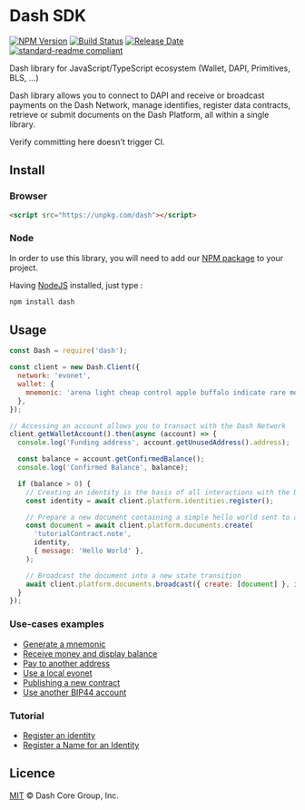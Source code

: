 # Dash SDK

[![NPM Version](https://img.shields.io/npm/v/dash)](https://www.npmjs.org/package/dash)
[![Build Status](https://github.com/dashevo/js-dash-sdk/actions/workflows/test_and_release.yml/badge.svg)](https://github.com/dashevo/dashcore-lib/actions/workflows/test_and_release.yml)
[![Release Date](https://img.shields.io/github/release-date/dashevo/js-dash-sdk)](https://github.com/dashevo/js-dash-sdk/releases/latest)
[![standard-readme compliant](https://img.shields.io/badge/readme%20style-standard-brightgreen)](https://github.com/RichardLitt/standard-readme)

Dash library for JavaScript/TypeScript ecosystem (Wallet, DAPI, Primitives, BLS, ...)

Dash library allows you to connect to DAPI and receive or broadcast payments on the Dash Network, manage identifies, register data contracts, retrieve or submit documents on the Dash Platform, all within a single library.

Verify committing here doesn't trigger CI.

## Install

### Browser

```html
<script src="https://unpkg.com/dash"></script>
```

### Node

In order to use this library, you will need to add our [NPM package](https://www.npmjs.com/dash) to your project.

Having [NodeJS](https://nodejs.org/) installed, just type :

```bash
npm install dash
```

## Usage

```js
const Dash = require('dash');

const client = new Dash.Client({
  network: 'evonet',
  wallet: {
    mnemonic: 'arena light cheap control apple buffalo indicate rare motor valid accident isolate',
  },
});

// Accessing an account allows you to transact with the Dash Network
client.getWalletAccount().then(async (account) => {
  console.log('Funding address', account.getUnusedAddress().address);

  const balance = account.getConfirmedBalance();
  console.log('Confirmed Balance', balance);

  if (balance > 0) {
    // Creating an identity is the basis of all interactions with the Dash Platform
    const identity = await client.platform.identities.register();

    // Prepare a new document containing a simple hello world sent to a hypothetical tutorial contract
    const document = await client.platform.documents.create(
      'tutorialContract.note',
      identity,
      { message: 'Hello World' },
    );

    // Broadcast the document into a new state transition
    await client.platform.documents.broadcast({ create: [document] }, identity);
  }
});
```

### Use-cases examples

- [Generate a mnemonic](/examples/generate-a-new-mnemonic.md)
- [Receive money and display balance](/examples/receive-money-and-check-balance.md)
- [Pay to another address](/examples/pay-to-another-address.md)
- [Use a local evonet](/examples/use-local-evonet.md)
- [Publishing a new contract](/examples/publishing-a-new-contract.md)
- [Use another BIP44 account](/examples/use-different-account.md)

### Tutorial

- [Register an identity](https://dashplatform.readme.io/docs/tutorial-register-an-identity)
- [Register a Name for an Identity](https://dashplatform.readme.io/docs/tutorial-register-a-name-for-an-identity)

## Licence

[MIT](https://github.com/dashevo/dashjs/blob/master/LICENCE.md) © Dash Core Group, Inc.

